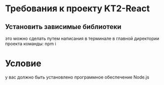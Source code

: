 # Требования к проекту KT2-React
## Установить зависимые библиотеки

это можно сделать путем написания в терминале в главной директории проекта команды: npm i

# Условие
у вас должно быть установлено программное обеспечение Node.js 
